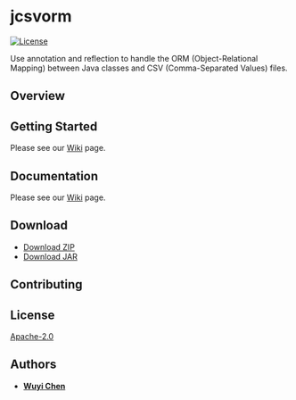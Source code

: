 # jcsvorm

[![License](https://img.shields.io/badge/License-Apache%202.0-green.svg)](https://opensource.org/licenses/Apache-2.0) 

Use annotation and reflection to handle the ORM (Object-Relational Mapping) between Java classes and CSV (Comma-Separated Values) files.

## Overview


## Getting Started
Please see our [Wiki](https://github.com/wuyichen24/jcsvorm/wiki/Getting-Started) page.

## Documentation
Please see our [Wiki](https://github.com/wuyichen24/jcsvorm/wiki) page.

## Download
- [Download ZIP](https://github.com/wuyichen24/jcsvorm/archive/master.zip)
- [Download JAR](https://github.com/wuyichen24/jcsvorm/releases/download/v1.1/jcsvorm-1.1.jar)

## Contributing

## License
[Apache-2.0](https://opensource.org/licenses/Apache-2.0)

## Authors
- **[Wuyi Chen](https://www.linkedin.com/in/wuyichen24/)**
